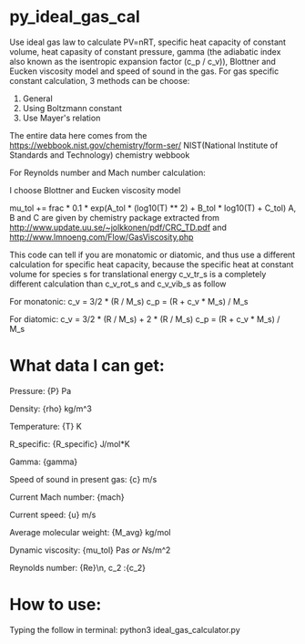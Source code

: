 # py_ideal_gas_cal
Use ideal gas law to calculate PV=nRT, specific heat capacity of constant volume, heat capasity of constant pressure, gamma (the adiabatic index also known as the isentropic expansion factor (c_p / c_v)), Blottner and Eucken viscosity model and speed of sound in the gas.
For gas specific constant calculation, 3 methods can be choose:

1) General
2) Using Boltzmann constant
3) Use Mayer's relation

The entire data here comes from the https://webbook.nist.gov/chemistry/form-ser/ 
NIST(National Institute of Standards and Technology) chemistry webbook

For Reynolds number and Mach number calculation:

I choose 
Blottner and Eucken viscosity model

mu_tol += frac * 0.1 * exp(A_tol * (log10(T) ** 2) + B_tol * log10(T) + C_tol)
A, B and C are given by chemistry package extracted from http://www.update.uu.se/~jolkkonen/pdf/CRC_TD.pdf and http://www.lmnoeng.com/Flow/GasViscosity.php

This code can tell if you are monatomic or diatomic, 
and thus use a different calculation for specific heat capacity,
because the specific heat at constant volume for species s for translational energy c_v_tr_s is a completely different calculation than c_v_rot_s and c_v_vib_s as follow 

For monatonic:
                c_v = 3/2 * (R / M_s)
                c_p = (R + c_v * M_s) / M_s 


For diatomic:
                c_v = 3/2 * (R / M_s) + 2 * (R / M_s)
                c_p = (R + c_v * M_s) / M_s 

# What data I can get:

Pressure: {P} Pa

Density: {rho} kg/m^3

Temperature: {T} K

R_specific: {R_specific} J/mol*K

Gamma: {gamma}

Speed of sound in present gas: {c} m/s

Current Mach number: {mach}

Current speed: {u} m/s

Average molecular weight: {M_avg} kg/mol

Dynamic viscosity: {mu_tol} Pa*s or N*s/m^2

Reynolds number: {Re}\n, c_2 :{c_2}

# How to use:

Typing the follow in terminal:
python3 ideal_gas_calculator.py
